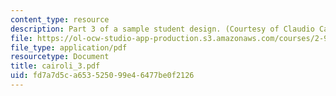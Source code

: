 ```yaml
---
content_type: resource
description: Part 3 of a sample student design. (Courtesy of Claudio Cairoli.)
file: https://ol-ocw-studio-app-production.s3.amazonaws.com/courses/2-996-sailing-yacht-design-13-734-fall-2003/fd7a7d5ca653525099e46477be0f2126_cairoli_3.pdf
file_type: application/pdf
resourcetype: Document
title: cairoli_3.pdf
uid: fd7a7d5c-a653-5250-99e4-6477be0f2126
---
```

